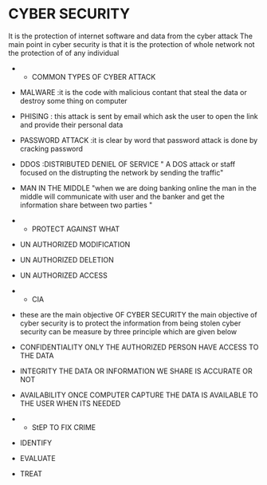 # CYBER SECURITY
It is the protection of internet software and data from the cyber attack
The main point in cyber security is that it is the protection of whole network not the protection of of any individual
* * COMMON TYPES OF CYBER ATTACK
* MALWARE
:it is the code with malicious contant that steal the data or destroy some thing on computer 
* PHISING
: this attack is sent by email which ask the user to open the link and provide their personal data
* PASSWORD ATTACK 
:it is clear by word that password attack is done by cracking password
* DDOS 
:DISTRIBUTED DENIEL OF SERVICE
" A DOS attack or staff focused on the distrupting the network by sending the traffic"
* MAN IN THE MIDDLE
"when we are doing banking online the man in the middle will communicate with user and the banker and get the information share between two parties  "
* * PROTECT AGAINST WHAT 
* UN AUTHORIZED MODIFICATION
* UN AUTHORIZED DELETION 
* UN AUTHORIZED ACCESS
* * CIA
* these are the main objective OF CYBER SECURITY
the main objective of cyber security is to protect the information from being stolen
cyber security can be measure by three principle which are given below

* CONFIDENTIALITY
ONLY THE AUTHORIZED PERSON HAVE ACCESS TO THE DATA 

* INTEGRITY
THE DATA OR INFORMATION WE SHARE IS ACCURATE OR NOT

* AVAILABILITY
ONCE COMPUTER CAPTURE THE DATA IS AVAILABLE TO THE USER WHEN ITS NEEDED
* * StEP TO FIX CRIME 
* IDENTIFY
* EVALUATE
* TREAT


